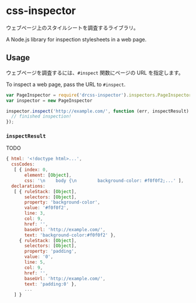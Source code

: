 css-inspector
=============

ウェブページ上のスタイルシートを調査するライブラリ。

A Node.js library for inspection stylesheets in a web page.

Usage
-----

ウェブページを調査するには、`#inspect` 関数にページの URL を指定します。

To inspect a web page, pass the URL to `#inspect`.

```javascript
var PageInspector = require('drcss-inspector').inspectors.PageInspector;
var inspector = new PageInspector

inspector.inspect('http://example.com/', function (err, inspectResult) {
  // finished inspection!
});
```

### `inspectResult`

TODO

```javascript
{ html: '<!doctype html>...', 
  cssCodes: 
   [ { index: 0,
       element: [Object],
       css: '\n    body {\n        background-color: #f0f0f2;...' ],
  declarations: 
   [ { ruleStack: [Object],
       selectors: [Object],
       property: 'background-color',
       value: '#f0f0f2',
       line: 3,
       col: 9,
       href: '',
       baseUrl: 'http://example.com/',
       text: 'background-color:#f0f0f2' },
     { ruleStack: [Object],
       selectors: [Object],
       property: 'padding',
       value: '0',
       line: 5,
       col: 9,
       href: '',
       baseUrl: 'http://example.com/',
       text: 'padding:0' }, 
       ...
   ] }
```
